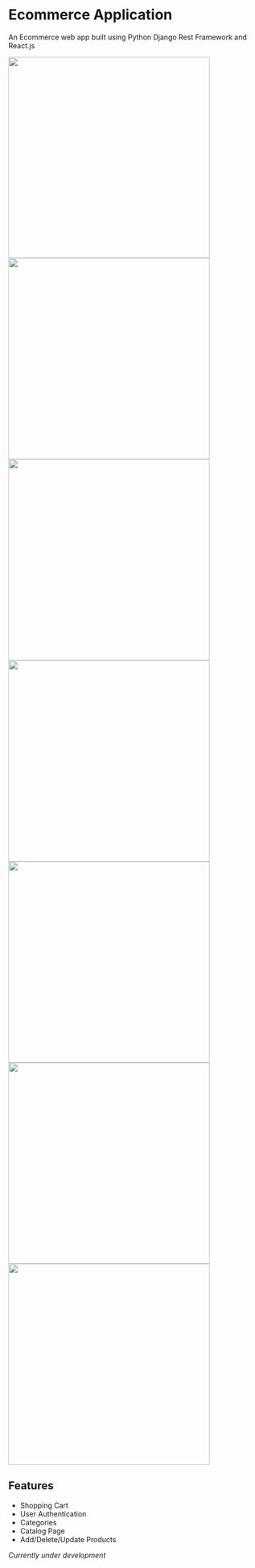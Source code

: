 # Ecommerce Application
An Ecommerce web app built using Python Django Rest Framework and React.js

<img src="https://user-images.githubusercontent.com/60962788/147228560-e33d3124-d20f-42e9-8039-cc95e4320f4a.png" height="400px"/>

<img src="https://user-images.githubusercontent.com/60962788/147228804-1cf7097d-a676-40f3-a385-838bd0356afb.png" height="400px"/>
<img src="https://user-images.githubusercontent.com/60962788/147228879-f49d6bd5-c941-4b08-a816-62c88d179ed5.png" height="400px"/>
<img src="https://user-images.githubusercontent.com/60962788/147228933-47a67ee8-57a4-40fb-81a2-8ea4fdef0b34.png" height="400px"/>
<img src="https://user-images.githubusercontent.com/60962788/147229209-87d815ed-a7bf-4d34-9290-c32ef436b068.png" height="400px"/>
<img src="https://user-images.githubusercontent.com/60962788/147229473-fb46485a-81f8-482e-ac0b-a721316a550d.png" height="400px"/>
<img src="https://user-images.githubusercontent.com/60962788/147229517-914e8407-8be1-457c-89ea-a662072848b5.png" height="400px"/>


## Features
* Shopping Cart
* User Authentication
* Categories
* Catalog Page
* Add/Delete/Update Products

*Currently under development*
